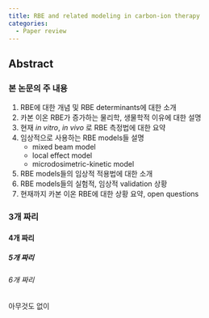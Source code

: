 ```yaml
---
title: RBE and related modeling in carbon-ion therapy
categories:
  - Paper review
---
```

## Abstract

### 본 논문의 주 내용
1. RBE에 대한 개념 및 RBE determinants에 대한 소개
2. 카본 이온 RBE가 증가하는 물리학, 생물학적 이유에 대한 설명
3. 현재 _in vitro_, _in vivo_ 로 RBE 측정법에 대한 요약
4. 임상적으로 사용하는 RBE models들 설명
	- mixed beam model
	- local effect model
	- microdosimetric-kinetic model
5. RBE models들의 임상적 적용법에 대한 소개
6. RBE models들의 실험적, 임상적 validation 상황
7. 현재까지 카본 이온 RBE에 대한 상황 요약, open questions

### 3개 짜리
#### 4개 짜리
##### 5개 짜리
###### 6개 짜리
아무것도 없이

